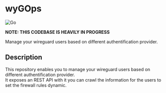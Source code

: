 # wyGOps

![Go](https://github.com/cynt4k/wygops/workflows/Go/badge.svg)

<strong>NOTE: THIS CODEBASE IS HEAVILY IN PROGRESS</strong>

Manage your wireguard users based on different authentification provider.

## Description

This repository enables you to manage your wireguard users based on different authentification provider.  
It exposes an REST API with it you can crawl the information for the users to set the firewall rules dynamic.